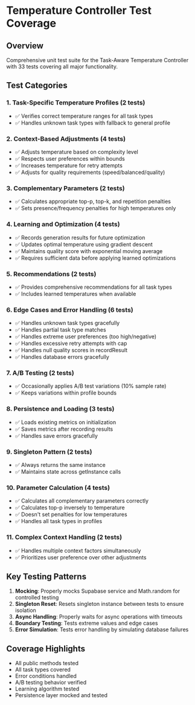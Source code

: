 # Temperature Controller Test Coverage

## Overview
Comprehensive unit test suite for the Task-Aware Temperature Controller with 33 tests covering all major functionality.

## Test Categories

### 1. Task-Specific Temperature Profiles (2 tests)
- ✅ Verifies correct temperature ranges for all task types
- ✅ Handles unknown task types with fallback to general profile

### 2. Context-Based Adjustments (4 tests)
- ✅ Adjusts temperature based on complexity level
- ✅ Respects user preferences within bounds
- ✅ Increases temperature for retry attempts
- ✅ Adjusts for quality requirements (speed/balanced/quality)

### 3. Complementary Parameters (2 tests)
- ✅ Calculates appropriate top-p, top-k, and repetition penalties
- ✅ Sets presence/frequency penalties for high temperatures only

### 4. Learning and Optimization (4 tests)
- ✅ Records generation results for future optimization
- ✅ Updates optimal temperature using gradient descent
- ✅ Maintains quality score with exponential moving average
- ✅ Requires sufficient data before applying learned optimizations

### 5. Recommendations (2 tests)
- ✅ Provides comprehensive recommendations for all task types
- ✅ Includes learned temperatures when available

### 6. Edge Cases and Error Handling (6 tests)
- ✅ Handles unknown task types gracefully
- ✅ Handles partial task type matches
- ✅ Handles extreme user preferences (too high/negative)
- ✅ Handles excessive retry attempts with cap
- ✅ Handles null quality scores in recordResult
- ✅ Handles database errors gracefully

### 7. A/B Testing (2 tests)
- ✅ Occasionally applies A/B test variations (10% sample rate)
- ✅ Keeps variations within profile bounds

### 8. Persistence and Loading (3 tests)
- ✅ Loads existing metrics on initialization
- ✅ Saves metrics after recording results
- ✅ Handles save errors gracefully

### 9. Singleton Pattern (2 tests)
- ✅ Always returns the same instance
- ✅ Maintains state across getInstance calls

### 10. Parameter Calculation (4 tests)
- ✅ Calculates all complementary parameters correctly
- ✅ Calculates top-p inversely to temperature
- ✅ Doesn't set penalties for low temperatures
- ✅ Handles all task types in profiles

### 11. Complex Context Handling (2 tests)
- ✅ Handles multiple context factors simultaneously
- ✅ Prioritizes user preference over other adjustments

## Key Testing Patterns

1. **Mocking**: Properly mocks Supabase service and Math.random for controlled testing
2. **Singleton Reset**: Resets singleton instance between tests to ensure isolation
3. **Async Handling**: Properly waits for async operations with timeouts
4. **Boundary Testing**: Tests extreme values and edge cases
5. **Error Simulation**: Tests error handling by simulating database failures

## Coverage Highlights

- All public methods tested
- All task types covered
- Error conditions handled
- A/B testing behavior verified
- Learning algorithm tested
- Persistence layer mocked and tested